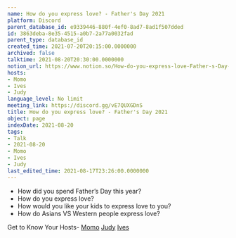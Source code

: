 ```yaml
---
name: How do you express love? - Father's Day 2021
platform: Discord
parent_database_id: e9339446-880f-4ef0-8ad7-8ad1f507dded
id: 3863deba-8e35-4515-a0b7-2a77a0032fad
parent_type: database_id
created_time: 2021-07-20T20:15:00.0000000
archived: false
talktime: 2021-08-20T20:30:00.0000000
notion_url: https://www.notion.so/How-do-you-express-love-Father-s-Day-2021-3863deba8e354515a0b72a77a0032fad
hosts:
- Momo
- Ives
- Judy
language_level: No limit
meeting_link: https://discord.gg/vE7QUXGDnS
title: How do you express love? - Father's Day 2021
object: page
indexDate: 2021-08-20
tags:
- Talk
- 2021-08-20
- Momo
- Ives
- Judy
last_edited_time: 2021-08-17T23:26:00.0000000
---
```


   - How did you spend Father’s Day this year?
   - How do you express love?
   - How would you like your kids to express love to you?
   - How do Asians VS Western people express love? 

Get to Know Your Hosts-
[Momo](/23f0f26c7f1547c0b08477c0c6f1f461)
[Judy](/d7df8bdfae994fc1a37a32b73806247f)
[Ives](/80871d292cbd411da0b1ab74bb5bccfd)




